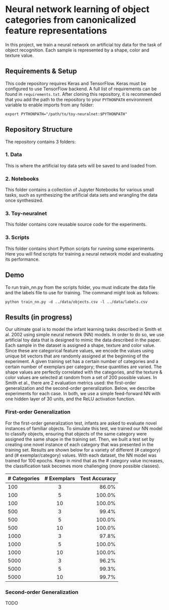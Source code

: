 # Neural network learning of object categories from canonicalized feature representations

In this project, we train a neural network on artificial toy data for the task
of object recognition. Each sample is represented by a shape,
color and texture value.

## Requirements & Setup
This code repository requires Keras and TensorFlow. Keras must be
configured to use TensorFlow backend. A full list of requirements can be found
in `requirements.txt`. After cloning this repository, it is recommended that
you add the path to the repository to your `PYTHONPATH` environment variable
to enable imports from any folder:

    export PYTHONPATH="/path/to/toy-neuralnet:$PYTHONPATH"


## Repository Structure
The repository contains 3 folders:

### 1. Data
This is where the artificial toy data sets will be saved to and loaded from.

### 2. Notebooks
This folder contains a collection of Jupyter Notebooks for various small tasks,
such as synthesizing the artificial data sets and wrangling the data once
synthesized.

### 3. Toy-neuralnet
This folder contains core reusable source code for the experiments.

### 3. Scripts
This folder contains short Python scripts for running some experiments. Here
you will find scripts for training a neural network model and evaluating its
performance.

## Demo

To run train_nn.py from the scripts folder, you must indicate the data file and
the labels file to use for training. The command might look as follows:

    python train_nn.py -d ../data/objects.csv -l ../data/labels.csv


## Results (in progress)
Our ultimate goal is to model the infant learning tasks described in Smith
et al. 2002 using simple neural network (NN) models. In order to do so, we use
artificial toy data that is designed to mimic the data described in the paper.
Each sample in the dataset is assigned a shape, texture and color value. Since
these are categorical feature values, we encode the values using unique bit
vectors that are randomly assigned at the beginning of the experiment. A given
training set has a certain number of categories and a certain number of exemplars
per category; these quantities are varied. The shape values are perfectly
correlated with the categories, and the texture & color values are selected at
random from a set of 200 possible values. In Smith et al., there are 2 evaluation
metrics used: the first-order generalization and the second-order
generalization. Below, we describe experiments for each case. In both, we use a
simple feed-forward NN with one hidden layer of 30 units, and the
ReLU activation function.

### First-order Generalization
For the first-order generalization test, infants are asked to evaluate novel
instances of familiar objects. To simulate this test, we trained our NN model
to classify objects, ensuring that objects of the same category were assigned
the same shape in the training set. Then, we built a test set by creating one
novel instance of each category that was presented in the training set. Results
are shown below for a variety of different (# category) and (# exemplar/category)
values. With each dataset, the NN model was trained for 100 epochs. Keep in mind
that as the # category value increases, the classification task becomes more
challenging (more possible classes).

| # Categories  | # Exemplars   | Test Accuracy  |
| ------------- |:-------------:| --------------:|
| 100           | 3             | 86.0%          |
| 100           | 5             | 100.0%         |
| 100           | 10            | 100.0%         |
| 500           | 3             | 99.4%          |
| 500           | 5             | 100.0%         |
| 500           | 10            | 100.0%         |
| 1000          | 3             | 97.8%          |
| 1000          | 5             | 100.0%         |
| 1000          | 10            | 100.0%         |
| 5000          | 3             | 96.2%          |
| 5000          | 5             | 99.3%          |
| 5000          | 10            | 99.7%          |


### Second-order Generalization
TODO
